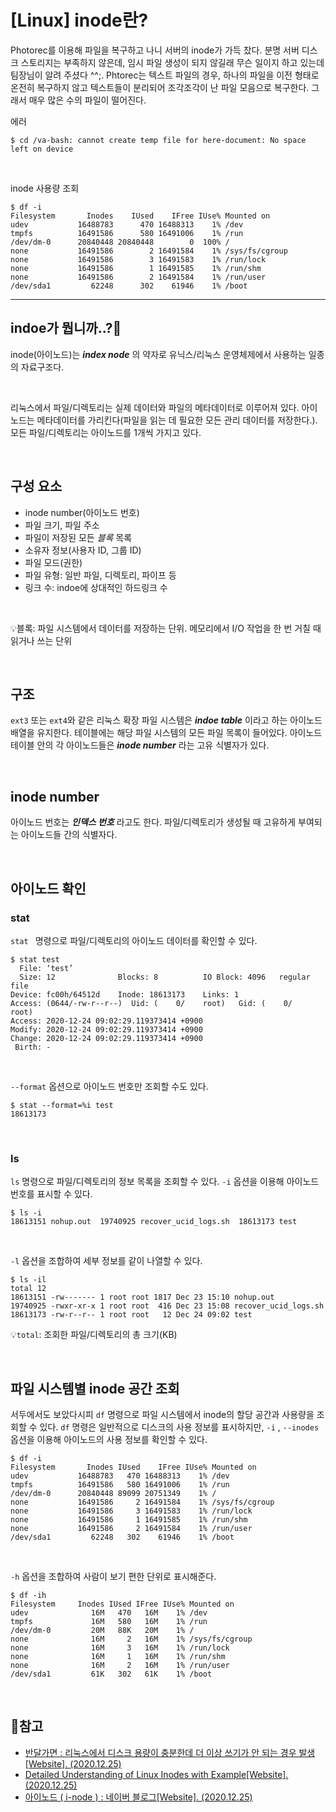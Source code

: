 # [Linux] inode란?

Photorec를 이용해 파일을 복구하고 나니 서버의 inode가 가득 찼다. 분명 서버 디스크 스토리지는 부족하지 않은데, 임시 파일 생성이 되지 않길래 무슨 일이지 하고 있는데 팀장님이 알려 주셨다 ^^;. Phtorec는 텍스트 파일의 경우, 하나의 파일을 이전 형태로 온전히 복구하지 않고 텍스트들이 분리되어 조각조각이 난 파일 모음으로 복구한다. 그래서 매우 많은 수의 파일이 떨어진다.
</br>

에러

```shell
$ cd /va-bash: cannot create temp file for here-document: No space left on device
```

</br>

inode 사용량 조회

```shell
$ df -i 
Filesystem       Inodes    IUsed    IFree IUse% Mounted on 
udev           16488783      470 16488313    1% /dev 
tmpfs          16491586      580 16491006    1% /run 
/dev/dm-0      20840448 20840448        0  100% / 
none           16491586        2 16491584    1% /sys/fs/cgroup 
none           16491586        3 16491583    1% /run/lock 
none           16491586        1 16491585    1% /run/shm 
none           16491586        2 16491584    1% /run/user 
/dev/sda1         62248      302    61946    1% /boot
```

---

##  indoe가 뭡니까..?🧐

inode(아이노드)는 ***index node*** 의 약자로 유닉스/리눅스 운영체제에서 사용하는 일종의 자료구조다.

</br>

리눅스에서 파일/디렉토리는 실제 데이터와 파일의 메타데이터로 이루어져 있다. 아이노드는 메타데이터를 가리킨다(파일을 읽는 데 필요한 모든 관리 데이터를 저장한다.). 모든 파일/디렉토리는 아이노드를 1개씩 가지고 있다.

</br>

## 구성 요소

- inode number(아이노드 번호)
- 파일 크기, 파일 주소
- 파일이 저장된 모든 *블록* 목록
- 소유자 정보(사용자 ID, 그룹 ID)
- 파일 모드(권한)
- 파일 유형: 일반 파일, 디렉토리, 파이프 등
- 링크 수: indoe에 상대적인 하드링크 수

</br>

💡블록: 파일 시스템에서 데이터를 저장하는 단위. 메모리에서 I/O 작업을 한 번 거칠 때 읽거나 쓰는 단위

</br>

## 구조

`ext3` 또는 `ext4`와 같은 리눅스 확장 파일 시스템은 ***indoe table*** 이라고 하는 아이노드 배열을 유지한다. 테이블에는 해당 파일 시스템의 모든 파일 목록이 들어있다. 아이노드 테이블 안의 각 아이노드들은 ***inode number*** 라는 고유 식별자가 있다. 

</br>

## inode number

아이노드 번호는 ***인덱스 번호*** 라고도 한다. 파일/디렉토리가 생성될 때 고유하게 부여되는 아이노드들 간의 식별자다.

</br>

## 아이노드 확인

### stat

`stat ` 명령으로 파일/디렉토리의 아이노드 데이터를 확인할 수 있다.

```shell
$ stat test
  File: ‘test’ 
  Size: 12              Blocks: 8          IO Block: 4096   regular file 
Device: fc00h/64512d    Inode: 18613173    Links: 1 
Access: (0644/-rw-r--r--)  Uid: (    0/    root)   Gid: (    0/    root) 
Access: 2020-12-24 09:02:29.119373414 +0900 
Modify: 2020-12-24 09:02:29.119373414 +0900 
Change: 2020-12-24 09:02:29.119373414 +0900 
 Birth: -
```

</br>

`--format` 옵션으로 아이노드 번호만 조회할 수도 있다.

```shell
$ stat --format=%i test
18613173
```

</br>

### ls

`ls` 명령으로 파일/디렉토리의 정보 목록을 조회할 수 있다. `-i`  옵션을 이용해 아이노드번호를 표시할 수 있다. 

```shell
$ ls -i 
18613151 nohup.out  19740925 recover_ucid_logs.sh  18613173 test
```

</br>

`-l` 옵션을 조합하여 세부 정보를 같이 나열할 수 있다.

```shell
$ ls -il 
total 12 
18613151 -rw------- 1 root root 1817 Dec 23 15:10 nohup.out 
19740925 -rwxr-xr-x 1 root root  416 Dec 23 15:08 recover_ucid_logs.sh 
18613173 -rw-r--r-- 1 root root   12 Dec 24 09:02 test
```

💡`total`: 조회한 파일/디렉토리의 총 크기(KB)

</br>

## 파일 시스템별 inode 공간 조회

서두에서도 보았다시피 `df` 명령으로 파일 시스템에서 inode의 할당 공간과 사용량을 조회할 수 있다. `df` 명령은 일반적으로 디스크의 사용 정보를 표시하지만, `-i` , `--inodes` 옵션을 이용해 아이노드의 사용 정보를 확인할 수 있다.

```shell
$ df -i 
Filesystem       Inodes IUsed    IFree IUse% Mounted on 
udev           16488783   470 16488313    1% /dev 
tmpfs          16491586   580 16491006    1% /run 
/dev/dm-0      20840448 89099 20751349    1% / 
none           16491586     2 16491584    1% /sys/fs/cgroup 
none           16491586     3 16491583    1% /run/lock 
none           16491586     1 16491585    1% /run/shm 
none           16491586     2 16491584    1% /run/user 
/dev/sda1         62248   302    61946    1% /boot
```

</br>

`-h` 옵션을 조합하여 사람이 보기 편한 단위로 표시해준다.

```shell
$ df -ih
Filesystem     Inodes IUsed IFree IUse% Mounted on 
udev              16M   470   16M    1% /dev 
tmpfs             16M   580   16M    1% /run 
/dev/dm-0         20M   88K   20M    1% / 
none              16M     2   16M    1% /sys/fs/cgroup 
none              16M     3   16M    1% /run/lock 
none              16M     1   16M    1% /run/shm 
none              16M     2   16M    1% /run/user 
/dev/sda1         61K   302   61K    1% /boot
```

</br>

## 📜참고
- [반달가면 : 리눅스에서 디스크 용량이 충분한데 더 이상 쓰기가 안 되는 경우 발생[Website]. (2020.12.25)](http://bahndal.egloos.com/602209)
- [Detailed Understanding of Linux Inodes with Example[Website]. (2020.12.25)](https://linoxide.com/linux-command/linux-inode)
- [아이노드 ( i-node ) : 네이버 블로그[Website]. (2020.12.25)](https://m.blog.naver.com/PostView.nhn?blogId=s2kiess&logNo=220124665335&proxyReferer=https:%2F%2Fwww.google.com%2F)




